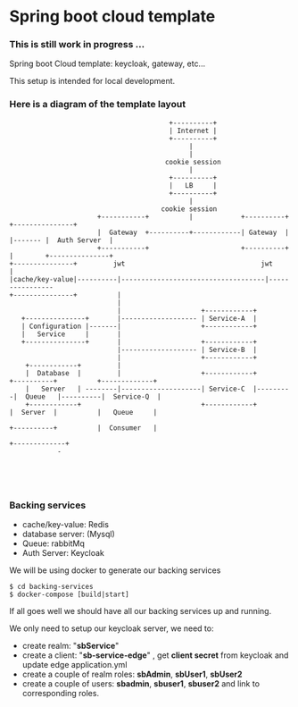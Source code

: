 # Spring boot cloud template 

### This is still work in progress ...


Spring boot Cloud template: keycloak, gateway, etc... 

This setup is intended for local development.


### Here is a diagram of the template layout

```
                                        +----------+                                                        
                                        | Internet |                                                        
                                        +----------+                                                        
                                             |                                                              
                                             |                                                              
                                       cookie session                                                       
                                             |                                                              
                                        +----------+                                                        
                                        |   LB     |                                                        
                                        +----------+                                                        
                                             |                                                              
                                      cookie session                                                        
                      +-----------+          |            +----------+                   +---------------+  
                      |  Gateway  +----------+------------| Gateway  |          |------- |  Auth Server  |  
                      +-----------+                       +----------+          |        +---------------+  
+---------------+         jwt                                  jwt              |                           
|cache/key-value|----------|------------------------------------|----------------                           
+---------------+          |                                                                                
                           |                                                                                
                           |                    +------------+                                              
   +---------------+       |------------------- | Service-A  |                                              
   | Configuration |-------|                    +------------+                                              
   |   Service     |       |                                                                                
   +---------------+       |                    +------------+                                              
                           |------------------- | Service-B  |                                              
                           |                    +------------+                                              
    +------------+         |                                                                                
    |  Database  |         |                    +------------+         +----------+          +-------------+
    |   Server   | --------|--------------------| Service-C  |---------|  Queue   |----------|  Service-Q  |
    +------------+                              +------------+         |  Server  |          |   Queue     |
                                                                       +----------+          |  Consumer   |
                                                                                             +-------------+
            -                                                                                               
                                                                                                            
                                                                                                            
                                                                                                            
                                                                                                                                                                                                       
```


### Backing services

- cache/key-value: Redis
- database server: (Mysql)
- Queue: rabbitMq
- Auth Server: Keycloak


We will be using docker to generate our backing services 

```
$ cd backing-services
$ docker-compose [build|start]
```

If all goes well we should have all our backing services up and running. 

We only need to setup our keycloak server, we need to:
- create realm: "**sbService**"
- create a client: "**sb-service-edge**" , get **client secret** from keycloak and update edge application.yml
- create a couple of realm roles: **sbAdmin**, **sbUser1**, **sbUser2**
- create a couple of users: **sbadmin**, **sbuser1**, **sbuser2** and link to corresponding roles.


